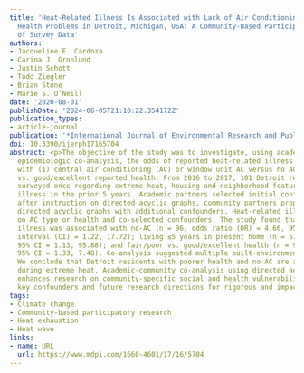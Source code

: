 ```yaml
---
title: 'Heat-Related Illness Is Associated with Lack of Air Conditioning and Pre-Existing
  Health Problems in Detroit, Michigan, USA: A Community-Based Participatory Co-Analysis
  of Survey Data'
authors:
- Jacqueline E. Cardoza
- Carina J. Gronlund
- Justin Schott
- Todd Ziegler
- Brian Stone
- Marie S. O’Neill
date: '2020-08-01'
publishDate: '2024-06-05T21:10:22.354172Z'
publication_types:
- article-journal
publication: '*International Journal of Environmental Research and Public Health*'
doi: 10.3390/ijerph17165704
abstract: <p>The objective of the study was to investigate, using academic-community
  epidemiologic co-analysis, the odds of reported heat-related illness for people
  with (1) central air conditioning (AC) or window unit AC versus no AC, and (2) fair/poor
  vs. good/excellent reported health. From 2016 to 2017, 101 Detroit residents were
  surveyed once regarding extreme heat, housing and neighborhood features, and heat-related
  illness in the prior 5 years. Academic partners selected initial confounders and,
  after instruction on directed acyclic graphs, community partners proposed alternate
  directed acyclic graphs with additional confounders. Heat-related illness was regressed
  on AC type or health and co-selected confounders. The study found that heat-related
  illness was associated with no-AC (n = 96, odds ratio (OR) = 4.66, 95% confidence
  interval (CI) = 1.22, 17.72); living ≤5 years in present home (n = 57, OR = 10.39,
  95% CI = 1.13, 95.88); and fair/poor vs. good/excellent health (n = 97, OR = 3.15,
  95% CI = 1.33, 7.48). Co-analysis suggested multiple built-environment confounders.
  We conclude that Detroit residents with poorer health and no AC are at greater risk
  during extreme heat. Academic-community co-analysis using directed acyclic graphs
  enhances research on community-specific social and health vulnerabilities by identifying
  key confounders and future research directions for rigorous and impactful research.</p>
tags:
- Climate change
- Community-based participatory research
- Heat exhaustion
- Heat wave
links:
- name: URL
  url: https://www.mdpi.com/1660-4601/17/16/5704
---
```

